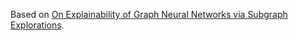 Based on [On Explainability of Graph Neural Networks via Subgraph Explorations](https://arxiv.org/pdf/2102.05152).